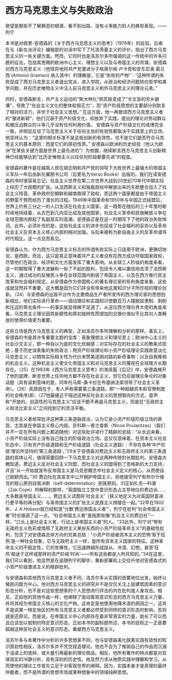 # 西方马克思主义与失败政治

绝望是那些不了解罪恶的根源、看不到出路、没有斗争能力的人的典型表现。——列宁

本书是对佩里-安德森的《关于西方马克思主义的思考》（1976年）的反驳。后者在与《新左派评论》编辑部的对话中写下了托洛茨基主义的评价，指出了西方马克思主义的一些关键方面。然而，它同时也是洛苏尔多所强调的这一传统中的许多问题的征兆，包括其恩赐的欧洲中心主义、理想主义以及与帝国主义的共谋。安德森对西方马克思主义（他怪异地将共产党激进分子格奥尔格·卢卡奇和安东尼奥·葛兰西 (Antonio Gramsci) 纳入其中）的理解是，它是“失败的产物”：“这种所谓的失败促成了西方马克思主义者退出党派，进入学院，从政治和经济问题转向哲学和美学问题，并在历史唯物主义中注入前马克思主义和外马克思主义的理论元素。”

同时，安德森断言，共产主义运动的“斯大林化”把苏联变成了“半文盲的穷乡僻壤”，导致了“社会主义文化的整体软弱无力”，而“资产阶级思想的主要部分则恢复了相对的活力，并优于社会主义思想。” 在这方面，他一再歌颂西方马克思主义者的“激进新颖”，他们沉溺于资产阶级文化，却放弃了实践，提出的理论对劳动群众和被压迫群众的斗争几乎没有任何利用价值。 安德森与资产阶级文化的戒律完全一致，并明显反驳了马克思主义关于任何主张的有效性都取决于实践至上的立场，他坚持认为：“这里的相关标准不是这些创新的有效性，也不是它们是否符合马克思主义的基本原则：而是它们的原初性质。” 安德森以欧洲的历史经验（他认为欧洲“在某些关键方面是世界上最先进的”）为依据，继续断言西方马克思主义创新精神已经能够达到“比历史唯物主义以往任何阶段都要先进”的程度。

安德森的著作是在越南人民在胡志明和共产党的领导下大败世界上最强大的帝国主义军队一年后由新左翼图书公司（后更名为Verso Books）出版的。我们在读安德森的书时很容易忘记，社会主义世界在第二次世界大战到20世纪70年代中期实际上经历了大规模的扩张。从法西斯主义和独裁政权中解放出来的东欧整合加入了社会主义阵营，革命政府在朝鲜和越南取得了政权，而这两个国家都是由于帝国主义的野蛮干预而经历了漫长的过程。1949年中国革命和1950年与中国正式结盟后，世界上约有三分之一的人口生活在社会主义国家。这一趋势在随后的三十年里时断时续地持续着，从古巴到几内亚比绍及其他国家，社会主义革命和民族解放斗争在全球范围内掀起了名副其实的高潮。安德森正是在这一时期写下了他的政治失败悼词。此外，必须补充的是，这些社会主义的进步也促成了社会福利的妥协以及革命社会主义在资本主义核心内部的相对加强。与后来被称为新自由主义的反革命谩骂时代相比，这一点显而易见。

安德森认为，作为西方马克思主义标志的所谓失败实际上只适用于欧洲，更确切地说，是西欧。而且，这只是真正意味着共产主义者没有在西方成功夺取国家政权，尽管他们在政治、经济和文化方面发挥了重大影响。从全球工人阶级的角度来看，这一时期取得了重大进展和一些了不起的胜利，包括令人难以置信地击溃了法西斯主义，通过成功的反殖民斗争在全球范围内削弱了帝国主义，以及在西方推行民主改革和社会福利规定。从安德森作为帝国核心的著名理论家的有利角度来看，这些成就显然并不重要，这大概是因为它们并没有带来他这类知识分子所珍视的理论创新。（24）与安德森的出版平台作为主要商品生产者所宣传的西方理论家的思想创新相比，他们实际进行革命——调动理论和实践知识使数百万人摆脱奴隶制、剥削和压迫的卑劣条件——的事实就显得微不足道了。从这位西方理论界大佬的角度来看，马克思主义理论因其新颖性和原初独特性而增加的交换价值似乎比其对人类解放的使用价值更为重要。

这些立场是西方马克思主义的典型，正如洛苏尔多所理解和分析的那样。事实上，安德森的书是其许多重要主题的宝库：表象理想主义和理论至上；欧洲中心主义的社会沙文主义，即一种自以为是的文化优越感；对实际存在的社会主义的教条式拒绝；基于历史误表象的失败政治；用资产阶级理论和小资产阶级理论实践故意淡化马克思主义；以牺牲实际相关性为代价来赞美适销对路的新奇事物；以及自我推销的机会主义，这种机会主义使文化帝国主义和对马克思主义的蔑视在全球南方长期存在。（25）在1983年《西方马克思主义思考》的准续篇《后记》中，安德森摊开了他的底牌，断言世界上任何地方都不存在社会主义，但它仍应是理论争论的对象话题（具有讽刺意味的是，同年托马斯-桑卡拉在布基纳法索领导了社会主义革命）。（26）其原因在于，有人声称需要第三条道路，即“一种超越资本和官僚制度的社会秩序[即、（27他最接近于描述这种反社会主义的思想取向的方式，是声称“开放的、创造性的马克思主义”应该干脆不再是马克思主义，而是在“无政府主义和法比安主义”之间找到它的灵活平衡。

马克思主义者经常批评这种第三条道路政治，认为它是小资产阶级阶级立场的表现，尤其是在帝国主义核心内部。尼科斯—普兰查斯（Nicos Poulantzas）（我们并不一定在所有问题上都追随他）对这些批评进行了精辟的总结：“从长远来看，小资产阶级实际上没有自己独立的阶级政治立场。这仅仅意味着，在资本主义社会形态中，只有资产阶级道路和无产阶级道路（社会主义道路）：不存在各种‘中产阶级’理论所坚持的‘第三条道路’。”29关于安德森对费边主义和无政府主义的第三条道路的具体认可，值得简要回顾一下马克思主义对这两种传统的长期批判。安德森大概知道，费边主义反对社会主义同盟，而社会主义同盟得到了恩格斯的大力支持，并且“从一开始就宣布反帝国主义是马克思概念中社会主义定义的核心，从而使自己脱颖而出。”30 费边社在其宣言中公开拥护帝国主义，拒绝接受列宁和布尔什维克的核心原则自我决断（self-determination）民族原则。31正如扎克—科普（Zak Cope）所解释的那样，“英国独立工党中意识形态占主导地位的费边派……大多数是帝国主义……。费边主义试图将‘社会主义’（狭义地定义为对英国财富进行更平等的再分配）与英帝国主义的扩张主义民族主义焊接在一起。”32早在1902年，J. A.Hobson就已经知道“分数‘费边帝国主义者’”，列宁在批判“社会帝国主义者”时也强调了这一点。“社会帝国主义者”是指那些像“机会主义的费边社”一样，“口头上是社会主义者，行动上是帝国主义者”的人。"33此外，列宁对“带有无政府主义色彩或借用了无政府主义某些东西的小资产阶级革命主义”的基础性批判，包含了对安德森总体方向的完美总结：“小资产阶级被资本主义的恐怖‘驱于狂热’是一种社会现象，它与无政府主义一样，是所有资本主义国家的特征。这种革命主义的不稳定性，它的贫瘠性，它迅速跨越形成屈从、冷漠、幻想，甚至‘狂热’痴迷于这样或那样的资产阶级‘时尚’——所有这些都是人所共知的。”34在这里，我们可以看到，他显然是在追随列宁的脚步，重新部署和上交往升他对安德森式的小资产阶级激进主义的精辟批判。

与安德森和其他西方马克思主义者不同，洛苏尔多从实践的首要地位出发，始终以殖民问题为中心。他对西方马克思主义的研究并不是仅仅关注上层建筑因素的意识形态分析，也不是对这些思想家的个人思想进行抨击的内在批判或人身攻击。相反，正如他的其他作品一样，他阐释了驱动客观意识形态的西方马克思主义力量，并将其视为帝国主义核心的文化产物。这肯定是他使用地理术语的原因之一。这并不是说某一特定地区的所有马克思主义者都必然受到同样的意识形态的影响，否则就是还原论。而是说，在帝国主义中心内部存在着非常真实的力量，助长了可以而且应该加以抵制的特定意识形态。正如本书的副标题所述，本书的目标之一正是要超越这种反社会主义的意识形态，重塑西方马克思主义。

洛苏尔多与本著作中分析的许多思想家不同，也与安德森美化脱离实践有效性的知识原初性相反，洛苏尔多并不凭空捏造理论。他也不会为了推销自己的作品而沉溺于话语上的诡辩，或大量引用最新的理论商品。相反，他所有著作的特点都是对具体现实的冷静分析，具有深刻的历史性。他显然力求从物质实践中理解和学习，从而使他的理论工作首先立足于对客观世界的阐释。因为，实践本身才是真理的最终仲裁者，而不是所谓的思想市场或某种想象中的领域纯粹思想。

